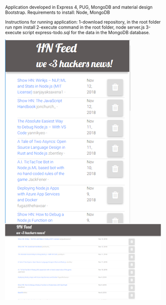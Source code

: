 Application developed in Express 4, PUG, MongoDB and material design Bootstrap.
Requirements to install:
Node, MongoDB

Instructions for running application:
1-download repository, in the root folder run npm install
2-execute command in the root folder, node server.js
3-execute script express-todo.sql for the data in the MongoDB database.

<img src="https://github.com/felipeils/Express.js-4-MongoDB-md-bootstrap-PUG-template/blob/master/screenshots/1.PNG" />
<img src="https://github.com/felipeils/Express.js-4-MongoDB-md-bootstrap-PUG-template/blob/master/screenshots/2.PNG" />



